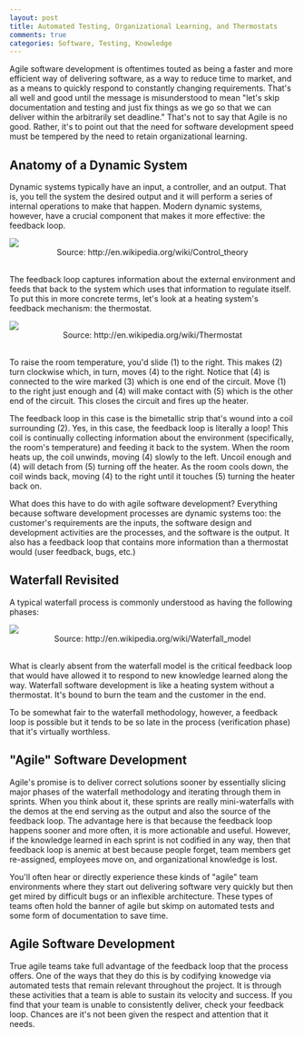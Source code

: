 ```yaml
---
layout: post
title: Automated Testing, Organizational Learning, and Thermostats
comments: true
categories: Software, Testing, Knowledge
---
```


Agile software development is oftentimes touted as being a faster and more
efficient way of delivering software, as a way to reduce time to market, and as
a means to quickly respond to constantly changing requirements. That's all well
and good until the message is misunderstood to mean "let's skip documentation
and testing and just fix things as we go so that we can deliver within the
arbitrarily set deadline." That's not to say that Agile is no good. Rather, it's
to point out that the need for software development speed must be tempered by
the need to retain organizational learning.



## Anatomy of a Dynamic System

Dynamic systems typically have an input, a controller, and an output. That is,
you tell the system the desired output and it will perform a series of internal
operations to make that happen. Modern dynamic systems, however, have a crucial
component that makes it more effective: the feedback loop.

<img src="http://upload.wikimedia.org/wikipedia/commons/2/24/Feedback_loop_with_descriptions.svg"/>
<center>Source: http://en.wikipedia.org/wiki/Control_theory</center><br/>

The feedback loop captures information about the external environment and feeds
that back to the system which uses that information to regulate itself. To put
this in more concrete terms, let's look at a heating system's feedback mechanism:
the thermostat.

<img src="http://upload.wikimedia.org/wikipedia/commons/5/53/WPThermostat_new.jpg"/>
<center>Source: http://en.wikipedia.org/wiki/Thermostat</center><br/>

To raise the room temperature, you'd slide (1) to the right. This makes (2) turn
clockwise which, in turn, moves (4) to the right. Notice that (4) is connected to
the wire marked (3) which is one end of the circuit. Move (1) to the right just
enough and (4) will make contact with (5) which is the other end of the circuit.
This closes the circuit and fires up the heater.

The feedback loop in this case is the bimetallic strip that's wound into a coil
surrounding (2). Yes, in this case, the feedback loop is literally a loop! This
coil is continually collecting information about the environment (specifically,
the room's temperature) and feeding it back to the system. When the room heats
up, the coil unwinds, moving (4) slowly to the left. Uncoil enough and (4) will
detach from (5) turning off the heater. As the room cools down, the coil winds
back, moving (4) to the right until it touches (5) turning the heater back on.

What does this have to do with agile software development? Everything because
software development processes are dynamic systems too: the customer's requirements
are the inputs, the software design and development activities are the processes,
and the software is the output. It also has a feedback loop that contains more
information than a thermostat would (user feedback, bugs, etc.)



## Waterfall Revisited

A typical waterfall process is commonly understood as having the following phases:

<img src="http://upload.wikimedia.org/wikipedia/commons/e/e2/Waterfall_model.svg"/>
<center>Source: http://en.wikipedia.org/wiki/Waterfall_model</center><br/>

What is clearly absent from the waterfall model is the critical feedback loop
that would have allowed it to respond to new knowledge learned along the way.
Waterfall software development is like a heating system without a thermostat.
It's bound to burn the team and the customer in the end.

To be somewhat fair to the waterfall methodology, however, a feedback loop is
possible but it tends to be so late in the process (verification phase) that
it's virtually worthless.



## "Agile" Software Development

Agile's promise is to deliver correct solutions sooner by essentially slicing
major phases of the waterfall methodology and iterating through them in sprints.
When you think about it, these sprints are really mini-waterfalls with the demos
at the end serving as the output and also the source of the feedback loop. The
advantage here is that because the feedback loop happens sooner and more often,
it is more actionable and useful. However, if the knowledge learned in each
sprint is not codified in any way, then that feedback loop is anemic at best
because people forget, team members get re-assigned, employees move on, and
organizational knowledge is lost.

You'll often hear or directly experience these kinds of "agile" team environments
where they start out delivering software very quickly but then get mired by
difficult bugs or an inflexible architecture. These types of teams often hold the
banner of agile but skimp on automated tests and some form of documentation to
save time.



## Agile Software Development

True agile teams take full advantage of the feedback loop that the process
offers. One of the ways that they do this is by codifying knowedge via automated
tests that remain relevant throughout the project. It is through these activities
that a team is able to sustain its velocity and success. If you find that your
team is unable to consistently deliver, check your feedback loop. Chances are
it's not been given the respect and attention that it needs.
